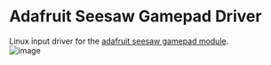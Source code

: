 # Adafruit Seesaw Gamepad Driver
Linux input driver for the [adafruit seesaw gamepad module](https://www.adafruit.com/product/5743).  
![image](https://cdn-shop.adafruit.com/970x728/5743-04.jpg)
